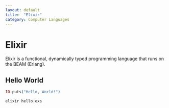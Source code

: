 ```yaml
---
layout: default
title:  "Elixir"
category: Computer Languages
---
```


# Elixir
Elixir is a functional, dynamically typed programming language that runs
on the BEAM (Erlang).

## Hello World
```elixir
IO.puts("Hello, World!")
```

```
elixir hello.exs
```
